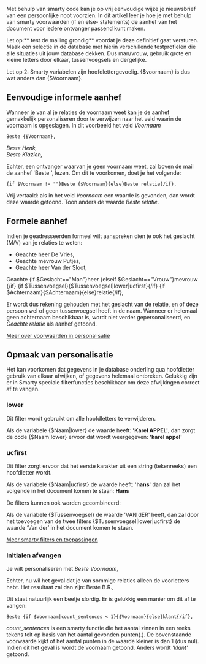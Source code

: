 Met behulp van smarty code kan je op vrij eenvoudige wijze je
nieuwsbrief van een persoonlijke noot voorzien. In dit artikel leer je
hoe je met behulp van smarty voorwaarden (if en else- statements) de
aanhef van het document voor iedere ontvanger passend kunt maken.

Let op:** test de mailing grondig** voordat je deze definitief gaat
versturen. Maak een selectie in de database met hierin verschillende
testprofielen die alle situaties uit jouw database dekken. Dus
man/vrouw, gebruik grote en kleine letters door elkaar, tussenvoegsels
en dergelijke.

Let op 2: Smarty variabelen zijn hoofdlettergevoelig. {\$voornaam} is
dus wat anders dan {\$Voornaam}.

Eenvoudige informele aanhef
---------------------------

Wanneer je van al je relaties de voornaam weet kan je de aanhef
gemakkelijk personaliseren door te verwijzen naar het veld waarin de
voornaam is opgeslagen. In dit voorbeeld het veld *Voornaam*

`Beste {$Voornaam},`

*Beste Henk,*\
 *Beste Klazien,*

Echter, een ontvanger waarvan je geen voornaam weet, zal boven de mail
de aanhef 'Beste ', lezen. Om dit te voorkomen, doet je het volgende:

`{if $Voornaam != ""}Beste {$Voornaam}{else}Beste relatie{/if},`

Vrij vertaald: als in het veld *Voornaam* een waarde is gevonden, dan
wordt deze waarde getoond. Toon anders de waarde *Beste relatie*.

Formele aanhef
--------------

Indien je geadresseerden formeel wilt aanspreken dien je ook het
geslacht (M/V) van je relaties te weten:

-   Geachte heer De Vries,
-   Geachte mevrouw Putjes,
-   Geachte heer Van der Sloot,

Geachte {if \$Geslacht=="Man"}heer {elseif \$Geslacht=="Vrouw"}mevrouw
{/if} {if \$Tussenvoegsel}{\$Tussenvoegsel|lower|ucfirst}{/if} {if
\$Achternaam}{\$Achternaam}{else}relatie{/if},

Er wordt dus rekening gehouden met het geslacht van de relatie, en of
deze persoon wel of geen tussenvoegsel heeft in de naam. Wanneer er
helemaal geen achternaam beschikbaar is, wordt niet verder
gepersonaliseerd, en *Geachte relatie* als aanhef getoond.

[Meer over voorwaarden in
personalisatie](./personalizing-from-a-profile-or-subprofile.md "Personalisatie uit een profiel of subprofiel")

Opmaak van personalisatie
-------------------------

Het kan voorkomen dat gegevens in je database onderling qua hoofdletter
gebruik van elkaar afwijken, of gegevens helemaal ontbreken. Gelukkig
zijn er in Smarty speciale filterfuncties beschikbaar om deze
afwijkingen correct af te vangen.

### lower

Dit filter wordt gebruikt om alle hoofdletters te verwijderen.

Als de variabele {\$Naam|lower} de waarde heeft: **'Karel APPEL'**, dan
zorgt de code {\$Naam|lower} ervoor dat wordt weergegeven: **'karel
appel'**

### ucfirst

Dit filter zorgt ervoor dat het eerste karakter uit een string
(tekenreeks) een hoofdletter wordt.

Als de variabele {\$Naam|ucfirst} de waarde heeft: '**hans**' dan zal
het volgende in het document komen te staan: **Hans**

De filters kunnen ook worden gecombineerd:

Als de variabele {\$Tussenvoegsel} de waarde 'VAN dER' heeft, dan zal
door het toevoegen van de twee filters {\$Tussenvoegsel|lower|ucfirst}
de waarde ‘Van der’ in het document komen te staan.

[Meer smarty filters en
toepassingen](./filter-data-with-smarty-modifiers.md "Opmaak van smarty personalisatie (Smarty filters)")

### Initialen afvangen

Je wilt personaliseren met *Beste Voornaam*,

Echter, nu wil het geval dat je van sommige relaties alleen de
voorletters hebt. Het resultaat zal dan zijn: Beste B.R.,

Dit staat natuurlijk een beetje slordig. Er is gelukkig een manier om
dit af te vangen:

`Beste {if $Voornaam|count_sentences < 1}{$Voornaam}{else}klant{/if},`

*count\_sentences* is een smarty functie die het aantal zinnen in een
reeks tekens telt op basis van het aantal gevonden punten(.). De
bovenstaande voorwaarde kijkt of het aantal punten in de waarde kleiner
is dan 1 (dus nul). Indien dit het geval is wordt de voornaam getoond.
Anders wordt *'klant'* getoond.
